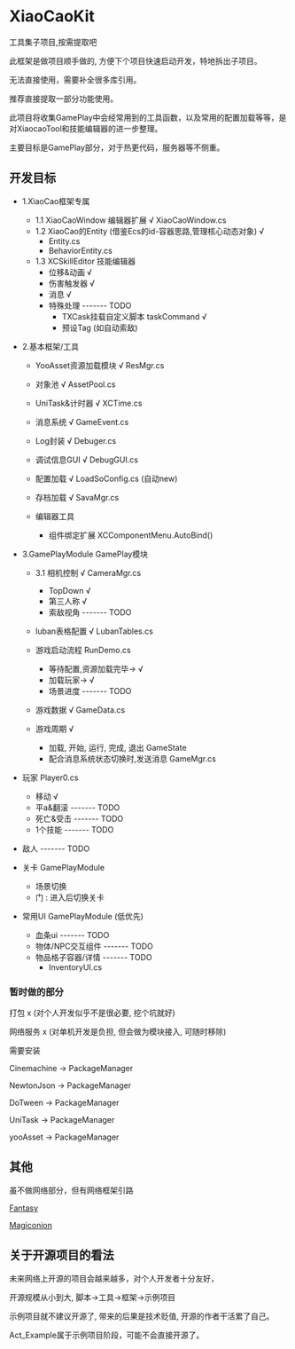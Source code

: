 # XiaoCaoKit

工具集子项目,按需提取吧

此框架是做项目顺手做的, 方便下个项目快速启动开发，特地拆出子项目。

无法直接使用，需要补全很多库引用。

推荐直接提取一部分功能使用。

此项目将收集GamePlay中会经常用到的工具函数，以及常用的配置加载等等，是对XiaocaoTool和技能编辑器的进一步整理。

主要目标是GamePlay部分，对于热更代码，服务器等不侧重。

## 开发目标


* 1.XiaoCao框架专属
	* 1.1 XiaoCaoWindow 编辑器扩展 √ XiaoCaoWindow.cs
	* 1.2 XiaoCao的Entity (借鉴Ecs的id-容器思路,管理核心动态对象) √
		* Entity.cs
		* BehaviorEntity.cs
	* 1.3 XCSkillEditor 技能编辑器
		* 位移&动画 √
		* 伤害触发器 √
		* 消息 √
		* 特殊处理  ------- TODO
			* TXCask挂载自定义脚本 taskCommand √ 
			* 预设Tag (如自动索敌)

* 2.基本框架/工具
	* YooAsset资源加载模块 √ ResMgr.cs
	* 对象池 √ AssetPool.cs

	* UniTask&计时器 √ XCTime.cs
	* 消息系统 √  GameEvent.cs
	* Log封装 √ Debuger.cs
	* 调试信息GUI √ DebugGUI.cs 

	* 配置加载 √ LoadSoConfig.cs (自动new)
	* 存档加载 √ SavaMgr.cs
	* 编辑器工具
		* 组件绑定扩展  XCComponentMenu.AutoBind()

* 3.GamePlayModule GamePlay模块
	* 3.1 相机控制 √ CameraMgr.cs
		* TopDown √
		* 第三人称 √
		* 索敌视角 ------- TODO
	* luban表格配置 √ LubanTables.cs
	* 游戏启动流程 RunDemo.cs
		* 等待配置,资源加载完毕-> √
		* 加载玩家-> √
		* 场景进度 ------- TODO

	* 游戏数据 √ GameData.cs
	* 游戏周期 √
		* 加载, 开始, 运行, 完成, 退出  GameState
		* 配合消息系统状态切换时,发送消息  GameMgr.cs
	

 * 玩家 Player0.cs
	* 移动 √
	* 平a&翻滚 ------- TODO
	* 死亡&受击 ------- TODO
	* 1个技能 ------- TODO
 * 敌人 ------- TODO

 * 关卡 GamePlayModule
	* 场景切换
	* 门 : 进入后切换关卡


 * 常用UI GamePlayModule (低优先)
	* 血条ui ------- TODO
	* 物体/NPC交互组件 ------- TODO
	* 物品格子容器/详情 ------- TODO 
		* InventoryUI.cs




### 暂时做的部分

打包 x (对个人开发似乎不是很必要, 挖个坑就好)

网络服务 x (对单机开发是负担, 但会做为模块接入, 可随时移除)



需要安装

Cinemachine -> PackageManager

NewtonJson  -> PackageManager

DoTween		-> PackageManager

UniTask		-> PackageManager

yooAsset -> PackageManager



## 其他

虽不做网络部分，但有网络框架引路

[Fantasy](https://github.com/qq362946/Fantasy)

[Magiconion](https://github.com/Cysharp/MagicOnion)


## 关于开源项目的看法

未来网络上开源的项目会越来越多，对个人开发者十分友好，

开源规模从小到大, 脚本->工具->框架->示例项目

示例项目就不建议开源了, 带来的后果是技术贬值, 开源的作者干活累了自己。

Act_Example属于示例项目阶段，可能不会直接开源了。
